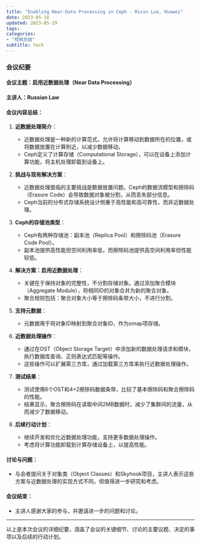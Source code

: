 ```yaml
---
title: "Enabling Near-Data Processing in Ceph - Rixin Luo, Huawei"
date: 2023-05-18
updated: 2023-05-19
tags:
categories:
- "视频总结"
subtitle: tech
---
```



### 会议纪要

#### 会议主题：启用近数据处理（Near Data Processing）

#### 主讲人：Russian Law

#### 会议内容总结：

1. **近数据处理简介**：
   - 近数据处理是一种新的计算范式，允许将计算移动到数据所在的位置，或将数据放置在计算附近，以减少数据移动。
   - Ceph定义了计算存储（Computational Storage），可以在设备上添加计算功能，将主机处理卸载到设备上。

2. **挑战与现有解决方案**：
   - 近数据处理面临的主要挑战是数据放置问题。Ceph的数据流模型和擦除码（Erasure Code）会导致数据对象被分割，从而丢失部分信息。
   - Ceph当前的分布式存储系统设计侧重于高性能和高可靠性，而非近数据处理。

3. **Ceph的存储池类型**：
   - Ceph有两种存储池：副本池（Replica Pool）和擦除码池（Erasure Code Pool）。
   - 副本池提供高性能但空间利用率低，而擦除码池提供高空间利用率但性能较低。

4. **解决方案：启用近数据处理**：
   - 关键在于保持对象的完整性，不分割存储对象。通过添加聚合模块（Aggregate Module），将相同ID的对象合并为新的聚合对象。
   - 聚合规则包括：聚合对象大小等于擦除码条带大小，不进行分割。

5. **支持元数据**：
   - 元数据用于将对象ID映射到聚合对象ID，作为omap项存储。

6. **近数据处理操作**：
   - 通过在OST（Object Storage Target）中添加新的数据处理请求和模块，执行数据库查询、正则表达式匹配等操作。
   - 这些操作可以扩展第三方库，通过加载第三方库来执行近数据处理操作。

7. **测试结果**：
   - 测试使用6个OST和4+2擦除码数据条带，比较了基本擦除码和聚合擦除码的性能。
   - 结果显示，聚合擦除码在读取中间2MB数据时，减少了集群间的流量，从而减少了数据移动。

8. **后续行动计划**：
   - 继续开发和优化近数据处理功能，支持更多数据处理操作。
   - 考虑将计算功能卸载到计算存储设备上，以提高性能。

#### 讨论与问题：
- 与会者提问关于对象类（Object Classes）和Skyhook项目，主讲人表示这些方案与近数据处理的实现方式不同，但值得进一步研究和考虑。

#### 会议结束：
- 主讲人感谢大家的参与，并邀请进一步的问题和讨论。

---

以上是本次会议的详细纪要，涵盖了会议的关键细节、讨论的主要议题、决定的事项以及后续的行动计划。